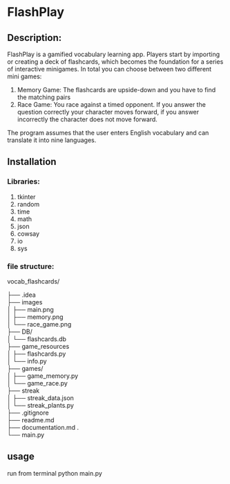 # FlashPlay

## Description:
FlashPlay is a gamified vocabulary learning app. Players start by importing or creating a deck of flashcards, which becomes the foundation for a series of interactive minigames. In total you can choose between two different mini games: 
1. Memory Game: The flashcards are upside-down and you have to find the matching pairs <br>
3. Race Game: You race against a timed opponent. If you answer the question correctly your character moves forward, if you answer incorrectly the character does not move forward. <br>

The program assumes that the user enters English vocabulary and can translate it into nine languages.

## Installation
### Libraries:
1. tkinter 
2. random
3. time
4. math
5. json 
6. cowsay
7. io
8. sys

### file structure:
vocab_flashcards/ 

├── .idea <br>
├── images <br>
│   ├── main.png <br>
│   ├── memory.png <br>
│   └── race_game.png <br>
├── DB/ <br>
│   └── flashcards.db    <br>
├── game_resources <br>
│   ├── flashcards.py <br>
│   └── info.py <br>
├── games/ <br>
│   ├── game_memory.py <br>
│   └── game_race.py <br>
├── streak <br>
│   ├── streak_data.json <br>
│   └── streak_plants.py <br>
├── .gitignore <br>
├── readme.md  <br>
├── documentation.md     .<br>
└── main.py <br>

## usage
run from terminal
python main.py


